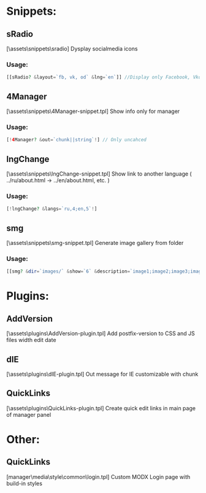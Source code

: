# Snippets:

## sRadio
[\assets\snippets\sradio\]
Dysplay socialmedia icons
### Usage:
```php
[[sRadio? &layout=`fb, vk, od` &lng=`en`]] //Display only Facebook, Vkontakte and Odnoklassniki logos with English titles
```
## 4Manager
[\assets\snippets\4Manager-snippet.tpl]
Show info only for manager
### Usage:
```php
[!4Manager? &out=`chunk||string`!] // Only uncahced
```
## lngChange
[\assets\snippets\lngChange-snippet.tpl]
Show link to another language ( ../ru/about.html -> ../en/about.html, etc. )
### Usage:
```php
[!lngChange? &langs=`ru,4;en,5`!]
```
## smg
[\assets\snippets\smg-snippet.tpl]
Generate image gallery from folder
### Usage:
```php
[[smg? &dir=`images/` &show=`6` &description=`image1;image2;image3;image4;image5;image6` &class=`images` &size=`200xauto` &wrapp=`id_1;id_2;id_3` &wrappout=`site_1.ru,site_2.ru,site_3.ru` &slider=`1`]]
```

# Plugins:

## AddVersion
[\assets\plugins\AddVersion-plugin.tpl]
Add postfix-version to CSS and JS files width edit date

## dIE
[\assets\plugins\dIE-plugin.tpl]
Out message for IE customizable with chunk

## QuickLinks
[\assets\plugins\QuickLinks-plugin.tpl]
Create quick edit links in main page of manager panel

# Other:

## QuickLinks
[manager\media\style\common\login.tpl]
Custom MODX Login page with build-in styles
